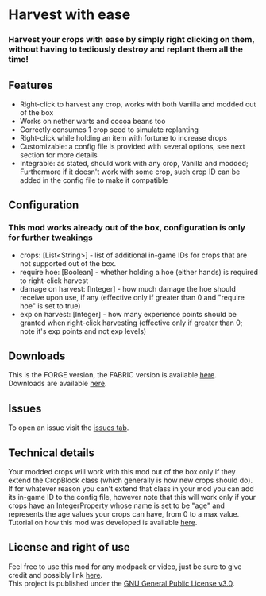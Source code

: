# Harvest with ease
### Harvest your crops with ease by simply right clicking on them, without having to tediously destroy and replant them all the time!

## Features
- Right-click to harvest any crop, works with both Vanilla and modded out of the box
- Works on nether warts and cocoa beans too
- Correctly consumes 1 crop seed to simulate replanting
- Right-click while holding an item with fortune to increase drops
- Customizable: a config file is provided with several options, see next section for more details
- Integrable: as stated, should work with any crop, Vanilla and modded; Furthermore if it doesn't work with some crop, such crop ID can be added in the config file to make it compatible

## Configuration
### This mod works already out of the box, configuration is only for further tweakings
- crops: \[List\<String\>\] - list of additional in-game IDs for crops that are not supported out of the box.
- require hoe: \[Boolean\] - whether holding a hoe (either hands) is required to right-click harvest
- damage on harvest: \[Integer\] - how much damage the hoe should receive upon use, if any (effective only if greater than 0 and "require hoe" is set to true)
- exp on harvest: \[Integer\] - how many experience points should be granted when right-click harvesting (effective only if greater than 0; note it's exp points and not exp levels)

## Downloads
This is the FORGE version, the FABRIC version is available [here](https://www.curseforge.com/minecraft/mc-mods/harvest-with-ease-fabric).  
Downloads are available [here](https://www.curseforge.com/minecraft/mc-mods/harvest-with-ease/files).

## Issues
To open an issue visit the [issues tab](https://github.com/Nyphet/harvest-with-ease/issues).

## Technical details
Your modded crops will work with this mod out of the box only if they extend the CropBlock class (which generally is how new crops should do).  
If for whatever reason you can't extend that class in your mod you can add its in-game ID to the config file, however note that this will work only if your crops have an IntegerProperty whose name is set to be "age" and represents the age values your crops can have, from 0 to a max value.  
Tutorial on how this mod was developed is available [here](https://www.twitch.tv/collections/9gBoBVnX4RZ38A).

## License and right of use
Feel free to use this mod for any modpack or video, just be sure to give credit and possibly link [here](https://github.com/Nyphet/harvest-with-ease#readme).  
This project is published under the [GNU General Public License v3.0](https://github.com/Nyphet/harvest-with-ease/blob/master/LICENSE).
